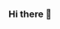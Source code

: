 ### Hi there 👋

<div align="center">
<img src="https://giphy.com/gifs/afmLZQPO32Alhce9C5" alt="">
</div>


